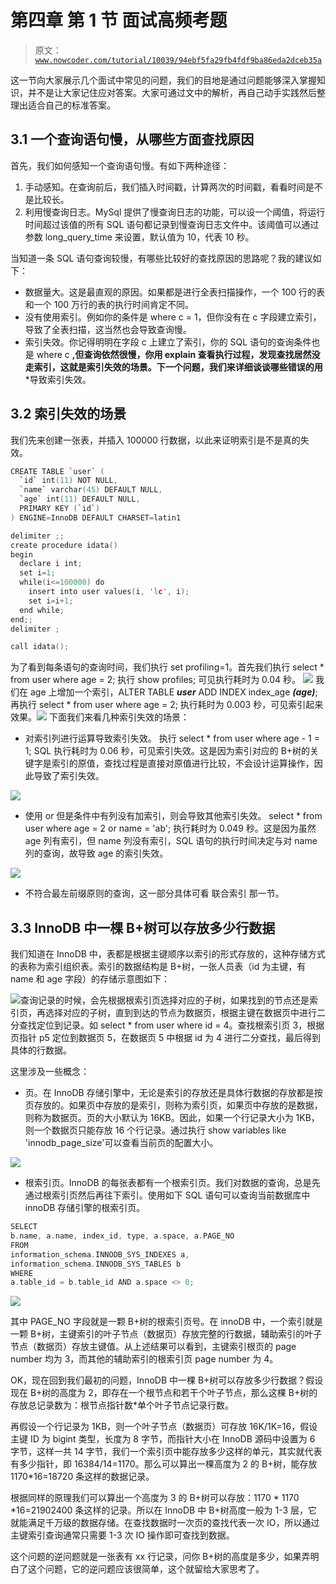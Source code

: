 # 第四章 第 1 节 面试高频考题

> 原文：[`www.nowcoder.com/tutorial/10039/94ebf5fa29fb4fdf9ba86eda2dceb35a`](https://www.nowcoder.com/tutorial/10039/94ebf5fa29fb4fdf9ba86eda2dceb35a)

这一节向大家展示几个面试中常见的问题，我们的目地是通过问题能够深入掌握知识，并不是让大家记住应对答案。大家可通过文中的解析，再自己动手实践然后整理出适合自己的标准答案。

## 3.1 一个查询语句慢，从哪些方面查找原因

首先，我们如何感知一个查询语句慢。有如下两种途径：

1.  手动感知。在查询前后，我们插入时间戳，计算两次的时间戳，看看时间是不是比较长。
2.  利用慢查询日志。MySql 提供了慢查询日志的功能，可以设一个阈值，将运行时间超过该值的所有 SQL 语句都记录到慢查询日志文件中。该阈值可以通过参数 long_query_time 来设置，默认值为 10，代表 10 秒。

当知道一条 SQL 语句查询较慢，有哪些比较好的查找原因的思路呢？我的建议如下：

*   数据量大。这是最直观的原因。如果都是进行全表扫描操作，一个 100 行的表和一个 100 万行的表的执行时间肯定不同。
*   没有使用索引。例如你的条件是 where c = 1，但你没有在 c 字段建立索引，导致了全表扫描，这当然也会导致查询慢。
*   索引失效。你记得明明在字段 c 上建立了索引，你的 SQL 语句的查询条件也是 where c **,但查询依然很慢，你用 explain 查看执行过程，发现查找居然没走索引，这就是索引失效的场景。下一个问题，我们来详细谈谈哪些错误的用***导致索引失效。

## 3.2 索引失效的场景

我们先来创建一张表，并插入 100000 行数据，以此来证明索引是不是真的失效。

```cpp
CREATE TABLE `user` (
  `id` int(11) NOT NULL,
  `name` varchar(45) DEFAULT NULL,
  `age` int(11) DEFAULT NULL,
  PRIMARY KEY (`id`)
) ENGINE=InnoDB DEFAULT CHARSET=latin1

delimiter ;;
create procedure idata()
begin
  declare i int;
  set i=1;
  while(i<=100000) do
    insert into user values(i, 'lc', i);
    set i=i+1;
  end while;
end;;
delimiter ;

call idata();
```

为了看到每条语句的查询时间，我们执行 set profiling=1。首先我们执行 select * from user where age = 2; 执行 show profiles; 可见执行耗时为 0.04 秒。
![](img/7431e4494d89d34189eaa85cc8a6e07b.png)
我们在 age 上增加一个索引，ALTER TABLE ***user*** ADD INDEX index_age ***(age)***; 再执行 select * from user where age = 2; 执行耗时为 0.003 秒，可见索引起来效果。![](img/9c39c1c0f1576ee3bd2e059572971384.png)
下面我们来看几种索引失效的场景：

*   对索引列进行运算导致索引失效。 执行 select * from user where age - 1 = 1; SQL 执行耗时为 0.06 秒，可见索引失效。这是因为索引对应的 B+树的关键字是索引的原值，查找过程是直接对原值进行比较，不会设计运算操作，因此导致了索引失效。

![](img/4efd7426a1162f3d23b220b64a51dd82.png)

*   使用 or 但是条件中有列没有加索引，则会导致其他索引失效。 select * from user where age = 2 or name = 'ab'; 执行耗时为 0.049 秒。这是因为虽然 age 列有索引，但 name 列没有索引，SQL 语句的执行时间决定与对 name 列的查询，故导致 age 的索引失效。

![](img/3688e13d962bdf1927dd52ad7fcba951.png)

*   不符合最左前缀原则的查询，这一部分具体可看 联合索引 那一节。

## 3.3 InnoDB 中一棵 B+树可以存放多少行数据

我们知道在 InnoDB 中，表都是根据主键顺序以索引的形式存放的，这种存储方式的表称为索引组织表。索引的数据结构是 B+树，一张人员表（id 为主键，有 name 和 age 字段）的存储示意图如下：

![](img/7da2af6e07463a4c992578a2deb62aff.png)查询记录的时候，会先根据根索引页选择对应的子树，如果找到的节点还是索引页，再选择对应的子树，直到到达的节点为数据页，根据主键在数据页中进行二分查找定位到记录。如 select * from user where id = 4。查找根索引页 3，根据页指针 p5 定位到数据页 5，在数据页 5 中根据 id 为 4 进行二分查找，最后得到具体的行数据。

这里涉及一些概念：

*   页。在 InnoDB 存储引擎中，无论是索引的存放还是具体行数据的存放都是按页存放的。如果页中存放的是索引，则称为索引页，如果页中存放的是数据，则称为数据页。页的大小默认为 16KB。因此，如果一个行记录大小为 1KB，则一个数据页只能存放 16 个行记录。通过执行 show variables like 'innodb_page_size'可以查看当前页的配置大小。

![](img/9283d18a7164284e131e5eff0676edca.png)

*   根索引页。InnoDB 的每张表都有一个根索引页。我们对数据的查询，总是先通过根索引页然后再往下索引。使用如下 SQL 语句可以查询当前数据库中 innoDB 存储引擎的根索引页。

```cpp
SELECT
b.name, a.name, index_id, type, a.space, a.PAGE_NO
FROM
information_schema.INNODB_SYS_INDEXES a,
information_schema.INNODB_SYS_TABLES b
WHERE
a.table_id = b.table_id AND a.space <> 0;
```

![](img/a9a89678b85e3867794adb960fe8a465.png)

其中 PAGE_NO 字段就是一颗 B+树的根索引页号。在 innoDB 中，一个索引就是一颗 B+树，主键索引的叶子节点（数据页）存放完整的行数据，辅助索引的叶子节点（数据页）存放主键值。从上述结果可以看到，主键索引根页的 page number 均为 3，而其他的辅助索引的根索引页 page number 为 4。

OK，现在回到我们最初的问题，InnoDB 中一棵 B+树可以存放多少行数据？假设现在 B+树的高度为 2，即存在一个根节点和若干个叶子节点，那么这棵 B+树的存放总记录数为：根节点指针数*单个叶子节点记录行数。

再假设一个行记录为 1KB，则一个叶子节点（数据页）可存放 16K/1K=16，假设主键 ID 为 bigint 类型，长度为 8 字节，而指针大小在 InnoDB 源码中设置为 6 字节，这样一共 14 字节，我们一个索引页中能存放多少这样的单元，其实就代表有多少指针，即 16384/14=1170。那么可以算出一棵高度为 2 的 B+树，能存放 1170*16=18720 条这样的数据记录。

根据同样的原理我们可以算出一个高度为 3 的 B+树可以存放：1170 * 1170 *16=21902400 条这样的记录。所以在 InnoDB 中 B+树高度一般为 1-3 层，它就能满足千万级的数据存储。在查找数据时一次页的查找代表一次 IO，所以通过主键索引查询通常只需要 1-3 次 IO 操作即可查找到数据。

这个问题的逆问题就是一张表有 xx 行记录，问你 B+树的高度是多少，如果弄明白了这个问题，它的逆问题应该很简单，这个就留给大家思考了。
